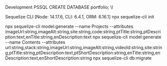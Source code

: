 
Development PSSQL
CREATE DATABASE portfolio;
\l

Sequelize CLI [Node: 14.17.6, CLI: 6.4.1, ORM: 6.16.1]
npx sequelize-cli init

npx sequelize-cli model:generate --name Projects --attributes imageUrl:string,imageAlt:string,site:string,code:string,ptTitle:string,ptDescription:text,enTitle:string,enDescription:text
npx sequelize-cli model:generate --name Contents --attributes url:string,stack:string,imageUrl:string,imageAlt:string,videoId:string,site:string,ptTitle:string,ptDescription:text,ptShortDescription:string,enTitle:string,enDescription:text,enShortDescription:string
npx sequelize-cli db:migrate
